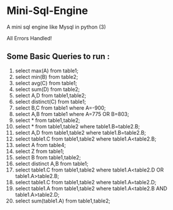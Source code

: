 # Mini-Sql-Engine
A mini sql engine like Mysql in python (3)

All Errors Handled!

## Some Basic Queries to run :
1. select max(A) from table1;
2. select min(B) from table2;
3. select avg(C) from table1;
4. select sum(D) from table2;
5. select A,D from table1,table2;
6. select distinct(C) from table1;
7. select B,C from table1 where A=-900;
8. select A,B from table1 where A=775 OR B=803;
9. select * from table1,table2;
10. select * from table1,table2 where table1.B=table2.B;
11. select A,D from table1,table2 where table1.B=table2.B;
12. select table1.C from table1,table2 where table1.A<table2.B;
13. select A from table4;
14. select Z from table1;
15. select B from table1,table2;
16. select distinct A,B from table1;
17. select table1.C from table1,table2 where table1.A<table2.D OR table1.A>table2.B;
18. select table1.C from table1,table2 where table1.A=table2.D;
19. select table1.A from table1,table2 where table1.A<table2.B AND table1.A>table2.D;
20. select sum(table1.A) from table1,table2;
